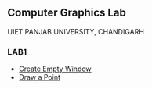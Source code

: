 ## Computer Graphics Lab
UIET PANJAB UNIVERSITY, CHANDIGARH

### LAB1
- <a href="/LAB1/1-Create%20Empty%20Window">Create Empty Window</a>
- <a href="/LAB1/2-Draw%20a%20Point">Draw a Point</a>
